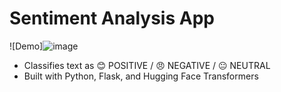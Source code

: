 # Sentiment Analysis App  
![Demo]![image](https://github.com/user-attachments/assets/82c3a779-9a6a-4054-af75-6f798686cae5)  
- Classifies text as 😊 POSITIVE / 😠 NEGATIVE / 😐 NEUTRAL  
- Built with Python, Flask, and Hugging Face Transformers  
